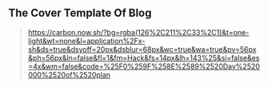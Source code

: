 ## The Cover Template Of Blog

> https://carbon.now.sh/?bg=rgba(126%2C211%2C33%2C1)&t=one-light&wt=none&l=application%2Fx-sh&ds=true&dsyoff=20px&dsblur=68px&wc=true&wa=true&pv=56px&ph=56px&ln=false&fl=1&fm=Hack&fs=14px&lh=143%25&si=false&es=4x&wm=false&code=%25F0%259F%258E%2589%2520Day%2520000%2520of%2520plan
